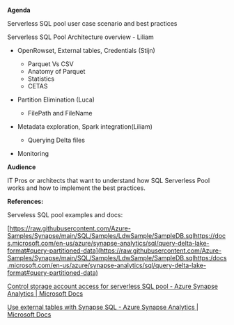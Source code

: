 

**Agenda**

 

Serverless SQL pool user case scenario and best practices

 

Serverless SQL  Pool Architecture overview - Liliam

- OpenRowset, External tables, Credentials (Stijn)
	- Parquet Vs CSV
	- Anatomy of Parquet
	- Statistics
	- CETAS

- Partition Elimination (Luca)
	- FilePath and FileName
- Metadata exploration, Spark integration(Liliam)
	- Querying Delta files
- Monitoring

 

**Audience**

 IT Pros or architects that want to understand how SQL Serverless Pool works and how to implement the best practices.

**References:**

 

Serveless SQL pool examples and docs:

 [https://raw.githubusercontent.com/Azure-Samples/Synapse/main/SQL/Samples/LdwSample/SampleDB.sqlhttps://docs.microsoft.com/en-us/azure/synapse-analytics/sql/query-delta-lake-format#query-partitioned-data](https://raw.githubusercontent.com/Azure-Samples/Synapse/main/SQL/Samples/LdwSample/SampleDB.sqlhttps:/docs.microsoft.com/en-us/azure/synapse-analytics/sql/query-delta-lake-format#query-partitioned-data)

 [Control storage account access for serverless SQL pool - Azure Synapse Analytics | Microsoft Docs]( https://docs.microsoft.com/en-us/azure/synapse-analytics/sql/develop-storage-files-storage-access-control?tabs=user-identity)

 [Use external tables with Synapse SQL - Azure Synapse Analytics | Microsoft Docs]( https://docs.microsoft.com/en-us/azure/synapse-analytics/sql/develop-tables-external-tables?tabs=hadoop)


 
